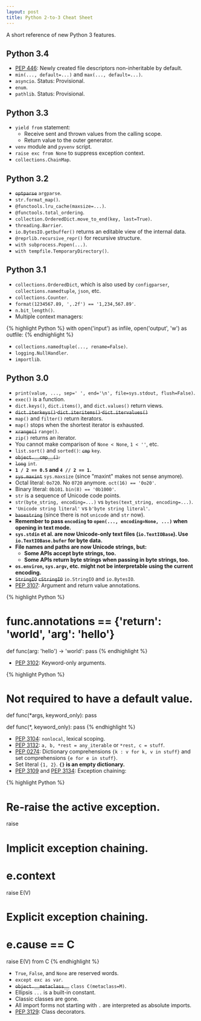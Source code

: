 ```yaml
---
layout: post
title: Python 2-to-3 Cheat Sheet
---
```


A short reference of new Python 3 features.

Python 3.4
----------

  * [PEP 446](http://www.python.org/dev/peps/pep-0446): Newly created file descriptors non-inheritable by default.
  * `min(..., default=...)` and `max(..., default=...)`.
  * `asyncio`. Status: Provisional.
  * `enum`.
  * `pathlib`. Status: Provisional.

Python 3.3
----------

  * `yield from` statement:
    * Receive sent and thrown values from the calling scope.
    * Return value to the outer generator.
  * `venv` module and `pyvenv` script.
  * `raise exc from None` to suppress exception context.
  * `collections.ChainMap`.

Python 3.2
----------

  * <del>`optparse`</del> `argparse`.
  * `str.format_map()`.
  * `@functools.lru_cache(maxsize=...)`.
  * `@functools.total_ordering`.
  * `collection.OrderedDict.move_to_end(key, last=True)`.
  * `threading.Barrier`.
  * `io.BytesIO.getbuffer()` returns an editable view of the internal data.
  * `@reprlib.recursive_repr()` for recursive structure.
  * `with subprocess.Popen(...)`.
  * `with tempfile.TemporaryDirectory()`.

Python 3.1
----------

  * `collections.OrderedDict`, which is also used by `configparser`, `collections.namedtuple`, `json`, etc.
  * `collections.Counter`.
  * `format(1234567.89, ',.2f') == '1,234,567.89'`.
  * `n.bit_length()`.
  * Multiple context managers:

{% highlight Python %}
with open('input') as infile, open('output', 'w') as outfile:
{% endhighlight %}

  * `collections.namedtuple(..., rename=False)`.
  * `logging.NullHandler`.
  * `importlib`.

Python 3.0
----------

  * `print(value, ..., sep=' ', end='\n', file=sys.stdout, flush=False)`.
  * `exec()` is a function.
  * `dict.keys()`, `dict.items()`, and `dict.values()` return views.
  * <del>`dict.iterkeys()` `dict.iteritems()` `dict.itervalues()`</del>
  * `map()` and `filter()` return iterators.
  * `map()` stops when the shortest iterator is exhausted.
  *  <del>`xrange()`</del> `range()`.
  * `zip()` returns an iterator.
  * You cannot make comparison of `None < None`, `1 < ''`, etc.
  * `list.sort()` and `sorted()`: <del>`cmp`</del> `key`.
  * <del>`object.__cmp__()`.</del>
  * <del>`long`</del> `int`.
  * **`1 / 2 == 0.5` and `4 // 2 == 1`.**
  * <del>`sys.maxint`</del> `sys.maxsize` (since "maxint" makes not sense anymore).
  * Octal literal: `0o720`. No `0720` anymore. `oct(16) == '0o20'`.
  * Binary literal: `0b101`. `bin(8) == '0b1000'`.
  * `str` is a sequence of Unicode code points.
  * `str(byte_string, encoding=...)` vs `bytes(text_string, encoding=...)`.
  * `'Unicode string literal'` vs `b'byte string literal'`.
  * <del>`basestring`</del> (since there is not `unicode` and `str` now).
  * **Remember to pass `encoding` to `open(..., encoding=None, ...)` when opening in text mode.**
  * **`sys.stdin` et al. are now Unicode-only text files (`io.TextIOBase`). Use `io.TextIOBase.bufer` for byte data.**
  * **File names and paths are now Unicode strings, but:**
    * **Some APIs accept byte strings, too.**
    * **Some APIs return byte strings when passing in byte strings, too.**
  * **`os.environ`, `sys.argv`, etc. might not be interpretable using the current encoding.**
  * <del>`StringIO`</del> <del>`cStringIO`</del> `io.StringIO` and `io.BytesIO`.
  * [PEP 3107](http://legacy.python.org/dev/peps/pep-3107/): Argument and return value annotations.

{% highlight Python %}
# func.__annotations__ == {'return': 'world', 'arg': 'hello'}
def func(arg: 'hello') -> 'world':
    pass
{% endhighlight %}

  * [PEP 3102](http://legacy.python.org/dev/peps/pep-3102/): Keyword-only arguments.

{% highlight Python %}
# Not required to have a default value.
def func(*args, keyword_only):
  pass

def func(*, keyword_only):
  pass
{% endhighlight %}

  * [PEP 3104](http://www.python.org/dev/peps/pep-3104): `nonlocal`, lexical scoping.
  * [PEP 3132](http://legacy.python.org/dev/peps/pep-3132/): `a, b, *rest = any_iterable` or `*rest, c = stuff`.
  * [PEP 0274](http://www.python.org/dev/peps/pep-0274): Dictionary comprehensions `{k : v for k, v in stuff}` and set comprehensions `{e for e in stuff}`.
  * Set literal `{1, 2}`. **`{}` is an empty dictionary.**
  * [PEP 3109](http://www.python.org/dev/peps/pep-3109) and [PEP 3134](PEPhttp://www.python.org/dev/peps/pep-3134): Exception chaining:

{% highlight Python %}
# Re-raise the active exception.
raise
# Implicit exception chaining.
# e.__context__
raise E(V)
# Explicit exception chaining.
# e.__cause__ == C
raise E(V) from C
{% endhighlight %}

  * `True`, `False`, and `None` are reserved words.
  * `except exc as var`.
  * <del>`object.__metaclass__`</del> `class C(metaclass=M)`.
  * Ellipsis `...` is a built-in constant.
  * Classic classes are gone.
  * All import forms not starting with `.` are interpreted as absolute imports.
  * [PEP 3129](http://legacy.python.org/dev/peps/pep-3129/): Class decorators.
